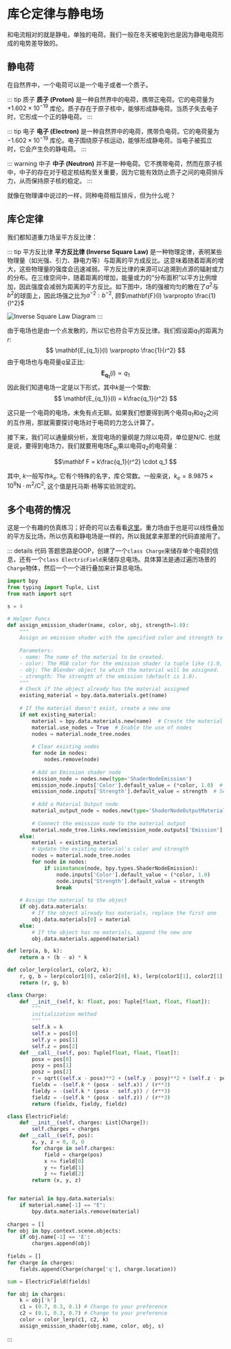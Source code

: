 # 库仑定律与静电场

和电流相对的就是静电，单独的电荷。我们一般在冬天被电到也是因为静电电荷形成的电势差导致的。

## 静电荷
在自然界中，一个电荷可以是一个电子或者一个质子。

::: tip 质子
**质子 (Proton)** 是一种自然界中的电荷，携带正电荷。它的电荷量为 $+1.602 \times 10^{-19}$ 库伦。质子存在于原子核中，能够形成静电荷。当质子失去电子时，它形成一个正的静电荷。
:::

::: tip 电子
**电子 (Electron)** 是一种自然界中的电荷，携带负电荷。它的电荷量为 $-1.602 \times 10^{-19}$ 库伦。电子围绕原子核运动，能够形成静电荷。当电子被孤立时，它会产生负的静电荷。
:::

::: warning 中子
**中子 (Neutron)** 并不是一种电荷。它不携带电荷，然而在原子核中，中子的存在对于稳定核结构至关重要，因为它能有效防止质子之间的电荷排斥力，从而保持原子核的稳定。
:::

就像在物理课中说过的一样，同种电荷相互排斥，但为什么呢？

## 库仑定律
我们都知道重力场呈平方反比律：

::: tip 平方反比律
**平方反比律 (Inverse Square Law)** 是一种物理定律，表明某些物理量（如光强、引力、静电力等）与距离的平方成反比。这意味着随着距离的增大，这些物理量的强度会迅速减弱。平方反比律的来源可以追溯到点源的辐射或力的分布。在三维空间中，随着距离的增加，能量或力的“分布面积”以平方比例增加，因此强度会减弱为距离的平方反比。如下图中，场的强被均匀的散在了$a^2$与$b^2$的球面上，因此场强之比为$a^{-2} : b^{-2}$, 顾$\mathbf{F}(l) \varpropto \frac{1}{l^2}$

![Inverse Square Law Diagram](/assets/Science/Physics/Coulumb-ISL.png)
:::


由于电场也是由一个点发散的，所以它也符合平方反比律。我们假设距$q_1$的距离为$r$:
$$ \mathbf{E_{q_1}}(l) \varpropto \frac{1}{r^2} $$
由于电场也与电荷量$q$呈正比:
$$ \mathbf{E_{q_1}}(l) \varpropto q_1 $$
因此我们知道电场一定是以下形式，其中$k$是一个常数:
$$ \mathbf{E_{q_1}}(l) = k\frac{q_1}{r^2} $$

这只是一个电荷的电场，未免有点无聊。如果我们想要得到两个电荷$q_1$和$q_2$之间的互作用，那就需要探讨电场对于电荷的力怎么计算了。

接下来，我们可以通量纲分析，发现电场的量纲是力除以电荷，单位是$\mathrm{N/C}$. 也就是说，要得到电场力，我们就要用电场$E_{q_1}$乘以电荷$q_2$的电荷量：

$$\mathbf F = k\frac{q_1}{r^2} \cdot q_1 $$

其中, $k$一般写作$k_e$. 它有个特殊的名字，库仑常数。一般来说，$k_e = 8.9875 \times 10^9 \mathrm{N \cdot m^2 / C^2}$, 这个值是托马斯·杨等实验测定的。

## 多个电荷的情况

这是一个有趣的仿真练习；好奇的可以去看看[这里](/CS/BlenderSim)。重力场由于也是可以线性叠加的平方反比场，所以仿真和静电场是一样的，所以我就拿来那里的代码直接用了。

::: details 代码
答题思路是OOP，创建了一个`class Charge`来储存单个电荷的信息，还有一个`class ElectricField`来储存总电场。具体算法是通过遍历场景的`Charge`物体，然后一个一个进行叠加来计算总电场。

```python
import bpy
from typing import Tuple, List
from math import sqrt

s = 4

# Helper Funcs
def assign_emission_shader(name, color, obj, strength=1.0):
    """
    Assign an emission shader with the specified color and strength to the given object.
    
    Parameters:
    - name: The name of the material to be created.
    - color: The RGB color for the emission shader (a tuple like (1.0, 0.0, 0.0) for red).
    - obj: The Blender object to which the material will be assigned.
    - strength: The strength of the emission (default is 1.0).
    """
    # Check if the object already has the material assigned
    existing_material = bpy.data.materials.get(name)
    
    # If the material doesn't exist, create a new one
    if not existing_material:
        material = bpy.data.materials.new(name)  # Create the material
        material.use_nodes = True  # Enable the use of nodes
        nodes = material.node_tree.nodes
        
        # Clear existing nodes
        for node in nodes:
            nodes.remove(node)
        
        # Add an Emission shader node
        emission_node = nodes.new(type='ShaderNodeEmission')
        emission_node.inputs['Color'].default_value = (*color, 1.0)  # Set the color with alpha = 1
        emission_node.inputs['Strength'].default_value = strength  # Set the emission strength
        
        # Add a Material Output node
        material_output_node = nodes.new(type='ShaderNodeOutputMaterial')
        
        # Connect the emission node to the material output
        material.node_tree.links.new(emission_node.outputs['Emission'], material_output_node.inputs['Surface'])
    else:
        material = existing_material
        # Update the existing material's color and strength
        nodes = material.node_tree.nodes
        for node in nodes:
            if isinstance(node, bpy.types.ShaderNodeEmission):
                node.inputs['Color'].default_value = (*color, 1.0)
                node.inputs['Strength'].default_value = strength
                break
    
    # Assign the material to the object
    if obj.data.materials:
        # If the object already has materials, replace the first one
        obj.data.materials[0] = material
    else:
        # If the object has no materials, append the new one
        obj.data.materials.append(material)

def lerp(a, b, k):
    return a + (b - a) * k

def color_lerp(color1, color2, k):
    r, g, b = lerp(color1[0], color2[0], k), lerp(color1[1], color2[1], k), lerp(color1[2], color2[2], k)
    return (r, g, b)

class Charge:
    def __init__(self, k: float, pos: Tuple[float, float, float]):
        """
        initialization method
        """
        self.k = k
        self.x = pos[0]
        self.y = pos[1]
        self.z = pos[2]
    def __call__(self, pos: Tuple[float, float, float]):
        posx = pos[0]
        posy = pos[1]
        posz = pos[2]
        r = sqrt((self.x - posx)**2 + (self.y - posy)**2 + (self.z - posz)**2)
        fieldx = -(self.k * (posx - self.x)) / (r**3)
        fieldy = -(self.k * (posx - self.y)) / (r**3)
        fieldz = -(self.k * (posx - self.z)) / (r**3)
        return (fieldx, fieldy, fieldz)

class ElectricField:
    def __init__(self, charges: List[Charge]):
        self.charges = charges
    def __call__(self, pos):
        x, y, z = 0, 0, 0
        for charge in self.charges:
            field = charge(pos)
            x += field[0]
            y += field[1]
            z += field[2]
        return (x, y, z)


for material in bpy.data.materials:
    if material.name[-1] == "E":
        bpy.data.materials.remove(material)
        
charges = []
for obj in bpy.context.scene.objects:
    if obj.name[-1] == 'E':
        charges.append(obj)
        
fields = []
for charge in charges:
    fields.append(Charge(charge['q'], charge.location))

sum = ElectricField(fields)

for obj in charges:
    k = obj['k']
    c1 = (0.7, 0.3, 0.1) # Change to your preference
    c2 = (0.1, 0.3, 0.7) # Change to your preference
    color = color_lerp(c1, c2, k)
    assign_emission_shader(obj.name, color, obj, s)
```
:::